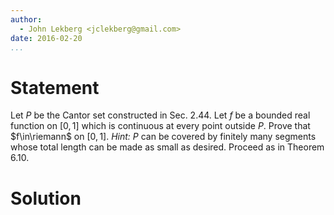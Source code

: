 ```yaml
---
author:
  - John Lekberg <jclekberg@gmail.com>
date: 2016-02-20
...
```


# Statement

Let $P$ be the Cantor set constructed in Sec. 2.44.
Let $f$ be a bounded real function on $[0,1]$ which is continuous at every point outside $P$.
Prove that $f\in\riemann$ on $[0,1]$.
*Hint:* $P$ can be covered by finitely many segments whose total length can be made as small as desired.
Proceed as in Theorem 6.10.

# Solution
